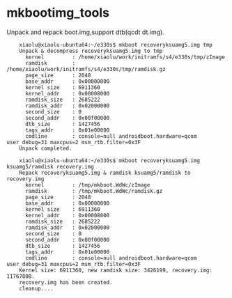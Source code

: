 mkbootimg_tools
===============

Unpack and repack boot.img,support dtb(qcdt dt.img).

		xiaolu@xiaolu-ubuntu64:~/e330s$ mkboot recoveryksuamg5.img tmp
		Unpack & decompress recoveryksuamg5.img to tmp
		  kernel         : /home/xiaolu/work/initramfs/s4/e330s/tmp/zImage
		  ramdisk        : /home/xiaolu/work/initramfs/s4/e330s/tmp/ramdisk.gz
		  page_size      : 2048
		  base_addr      : 0x00000000
		  kernel size    : 6911360
		  kernel_addr    : 0x00008000
		  ramdisk_size   : 2685222
		  ramdisk_addr   : 0x02000000
		  second_size    : 0
		  second_addr    : 0x00f00000
		  dtb_size       : 1427456
		  tags_addr      : 0x01e00000
		  cmdline        : console=null androidboot.hardware=qcom user_debug=31 maxcpus=2 msm_rtb.filter=0x3F
		Unpack completed.

		xiaolu@xiaolu-ubuntu64:~/e330s$ mkboot recoveryksuamg5.img ksuamg5/ramdisk recovery.img
		Repack recoveryksuamg5.img & ramdisk ksuamg5/ramdisk to recovery.img
		  kernel         : /tmp/mkboot.WdWc/zImage
		  ramdisk        : /tmp/mkboot.WdWc/ramdisk.gz
		  page_size      : 2048
		  base_addr      : 0x00000000
		  kernel size    : 6911360
		  kernel_addr    : 0x00008000
		  ramdisk_size   : 2685222
		  ramdisk_addr   : 0x02000000
		  second_size    : 0
		  second_addr    : 0x00f00000
		  dtb_size       : 1427456
		  tags_addr      : 0x01e00000
		  cmdline        : console=null androidboot.hardware=qcom user_debug=31 maxcpus=2 msm_rtb.filter=0x3F
		Kernel size: 6911360, new ramdisk size: 3426199, recovery.img: 11767808.
		recovery.img has been created.
		cleanup....

